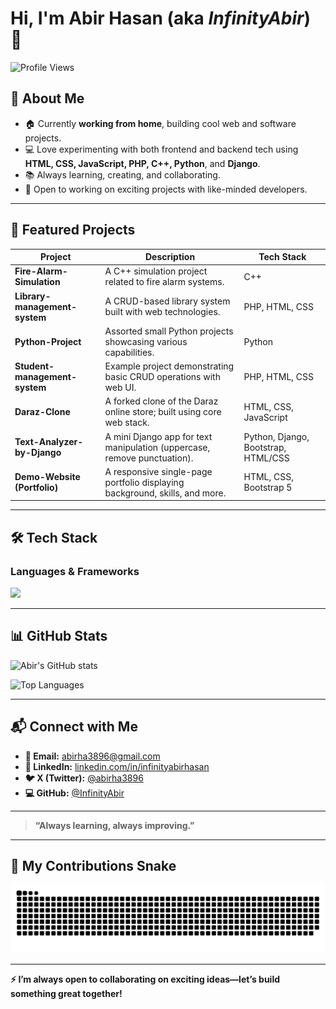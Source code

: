 # Hi, I'm **Abir Hasan** (aka *InfinityAbir*) 👋

![Profile Views](https://komarev.com/ghpvc/?username=InfinityAbir&label=Profile%20Views&color=0e75b6&style=flat)

## 💫 About Me
- 🏠 Currently **working from home**, building cool web and software projects.
- 💻 Love experimenting with both frontend and backend tech using **HTML, CSS, JavaScript, PHP, C++, Python**, and **Django**.
- 📚 Always learning, creating, and collaborating.
- 🤝 Open to working on exciting projects with like-minded developers.

---

## 🚀 Featured Projects

| Project                         | Description                                                                 | Tech Stack                                    |
|---------------------------------|-----------------------------------------------------------------------------|-----------------------------------------------|
| **Fire-Alarm-Simulation**       | A C++ simulation project related to fire alarm systems.                     | C++                                           |
| **Library-management-system**   | A CRUD-based library system built with web technologies.                    | PHP, HTML, CSS                                |
| **Python-Project**              | Assorted small Python projects showcasing various capabilities.             | Python                                        |
| **Student-management-system**   | Example project demonstrating basic CRUD operations with web UI.            | PHP, HTML, CSS                                |
| **Daraz-Clone**                 | A forked clone of the Daraz online store; built using core web stack.       | HTML, CSS, JavaScript                         |
| **Text-Analyzer-by-Django**     | A mini Django app for text manipulation (uppercase, remove punctuation).    | Python, Django, Bootstrap, HTML/CSS           |
| **Demo-Website (Portfolio)**    | A responsive single-page portfolio displaying background, skills, and more. | HTML, CSS, Bootstrap 5                        |

---

## 🛠️ Tech Stack

### Languages & Frameworks
<p align="left">
<img src="https://skillicons.dev/icons?i=html,css,js,bootstrap,php,python,cpp,django,git,github" />
</p>

---

## 📊 GitHub Stats

![Abir's GitHub stats](https://github-readme-stats.vercel.app/api?username=InfinityAbir&show_icons=true&theme=radical)

![Top Languages](https://github-readme-stats.vercel.app/api/top-langs/?username=InfinityAbir&layout=compact&theme=radical)

---

## 📬 Connect with Me

- **📧 Email:** [abirha3896@gmail.com](mailto:abirha3896@gmail.com)  
- **💼 LinkedIn:** [linkedin.com/in/infinityabirhasan](https://www.linkedin.com/in/infinityabirhasan/)  
- **🐦 X (Twitter):** [@abirha3896](https://x.com/abirha3896?t=XY_5Tldw7t-sCapn8kAS0A&s=09)  
- **💻 GitHub:** [@InfinityAbir](https://github.com/InfinityAbir)  

---

> **“Always learning, always improving.”**

---

## 🐍 My Contributions Snake
![Snake animation](https://github.com/InfinityAbir/InfinityAbir/blob/main/dist/github-contribution-grid-snake.svg)

---

**⚡ I’m always open to collaborating on exciting ideas—let’s build something great together!**
